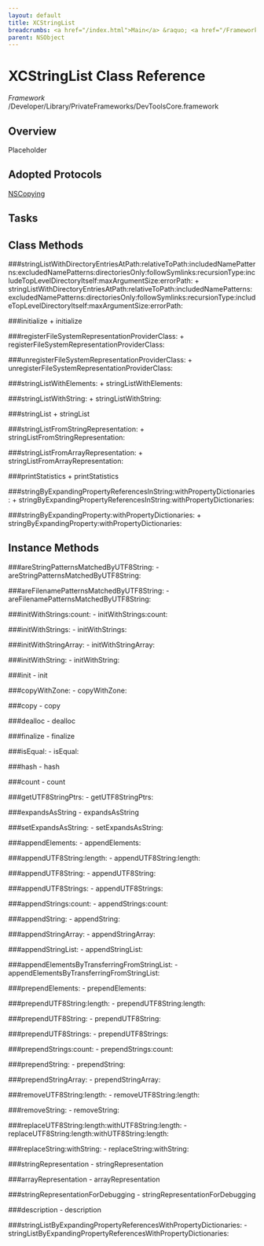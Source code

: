 ```yaml
---
layout: default
title: XCStringList
breadcrumbs: <a href="/index.html">Main</a> &raquo; <a href="/Frameworks.html">Framework</a> &raquo; <a href="/Frameworks/DevToolsCore.html">DevToolsCore</a> &raquo; XCStringList
parent: NSObject 
---
```

# XCStringList Class Reference

*Framework* /Developer/Library/PrivateFrameworks/DevToolsCore.framework

## Overview

Placeholder

## Adopted Protocols

[NSCopying]()

## Tasks

## Class Methods

<a name="+stringListWithDirectoryEntriesAtPath:relativeToPath:includedNamePatterns:excludedNamePatterns:directoriesOnly:followSymlinks:recursionType:includeTopLevelDirectoryItself:maxArgumentSize:errorPath:"></a>
###stringListWithDirectoryEntriesAtPath:relativeToPath:includedNamePatterns:excludedNamePatterns:directoriesOnly:followSymlinks:recursionType:includeTopLevelDirectoryItself:maxArgumentSize:errorPath:
    + stringListWithDirectoryEntriesAtPath:relativeToPath:includedNamePatterns:excludedNamePatterns:directoriesOnly:followSymlinks:recursionType:includeTopLevelDirectoryItself:maxArgumentSize:errorPath:

<a name="+initialize"></a>
###initialize
    + initialize

<a name="+registerFileSystemRepresentationProviderClass:"></a>
###registerFileSystemRepresentationProviderClass:
    + registerFileSystemRepresentationProviderClass:

<a name="+unregisterFileSystemRepresentationProviderClass:"></a>
###unregisterFileSystemRepresentationProviderClass:
    + unregisterFileSystemRepresentationProviderClass:

<a name="+stringListWithElements:"></a>
###stringListWithElements:
    + stringListWithElements:

<a name="+stringListWithString:"></a>
###stringListWithString:
    + stringListWithString:

<a name="+stringList"></a>
###stringList
    + stringList

<a name="+stringListFromStringRepresentation:"></a>
###stringListFromStringRepresentation:
    + stringListFromStringRepresentation:

<a name="+stringListFromArrayRepresentation:"></a>
###stringListFromArrayRepresentation:
    + stringListFromArrayRepresentation:

<a name="+printStatistics"></a>
###printStatistics
    + printStatistics

<a name="+stringByExpandingPropertyReferencesInString:withPropertyDictionaries:"></a>
###stringByExpandingPropertyReferencesInString:withPropertyDictionaries:
    + stringByExpandingPropertyReferencesInString:withPropertyDictionaries:

<a name="+stringByExpandingProperty:withPropertyDictionaries:"></a>
###stringByExpandingProperty:withPropertyDictionaries:
    + stringByExpandingProperty:withPropertyDictionaries:

## Instance Methods

<a name="-areStringPatternsMatchedByUTF8String:"></a>
###areStringPatternsMatchedByUTF8String:
    - areStringPatternsMatchedByUTF8String:

<a name="-areFilenamePatternsMatchedByUTF8String:"></a>
###areFilenamePatternsMatchedByUTF8String:
    - areFilenamePatternsMatchedByUTF8String:

<a name="-initWithStrings:count:"></a>
###initWithStrings:count:
    - initWithStrings:count:

<a name="-initWithStrings:"></a>
###initWithStrings:
    - initWithStrings:

<a name="-initWithStringArray:"></a>
###initWithStringArray:
    - initWithStringArray:

<a name="-initWithString:"></a>
###initWithString:
    - initWithString:

<a name="-init"></a>
###init
    - init

<a name="-copyWithZone:"></a>
###copyWithZone:
    - copyWithZone:

<a name="-copy"></a>
###copy
    - copy

<a name="-dealloc"></a>
###dealloc
    - dealloc

<a name="-finalize"></a>
###finalize
    - finalize

<a name="-isEqual:"></a>
###isEqual:
    - isEqual:

<a name="-hash"></a>
###hash
    - hash

<a name="-count"></a>
###count
    - count

<a name="-getUTF8StringPtrs:"></a>
###getUTF8StringPtrs:
    - getUTF8StringPtrs:

<a name="-expandsAsString"></a>
###expandsAsString
    - expandsAsString

<a name="-setExpandsAsString:"></a>
###setExpandsAsString:
    - setExpandsAsString:

<a name="-appendElements:"></a>
###appendElements:
    - appendElements:

<a name="-appendUTF8String:length:"></a>
###appendUTF8String:length:
    - appendUTF8String:length:

<a name="-appendUTF8String:"></a>
###appendUTF8String:
    - appendUTF8String:

<a name="-appendUTF8Strings:"></a>
###appendUTF8Strings:
    - appendUTF8Strings:

<a name="-appendStrings:count:"></a>
###appendStrings:count:
    - appendStrings:count:

<a name="-appendString:"></a>
###appendString:
    - appendString:

<a name="-appendStringArray:"></a>
###appendStringArray:
    - appendStringArray:

<a name="-appendStringList:"></a>
###appendStringList:
    - appendStringList:

<a name="-appendElementsByTransferringFromStringList:"></a>
###appendElementsByTransferringFromStringList:
    - appendElementsByTransferringFromStringList:

<a name="-prependElements:"></a>
###prependElements:
    - prependElements:

<a name="-prependUTF8String:length:"></a>
###prependUTF8String:length:
    - prependUTF8String:length:

<a name="-prependUTF8String:"></a>
###prependUTF8String:
    - prependUTF8String:

<a name="-prependUTF8Strings:"></a>
###prependUTF8Strings:
    - prependUTF8Strings:

<a name="-prependStrings:count:"></a>
###prependStrings:count:
    - prependStrings:count:

<a name="-prependString:"></a>
###prependString:
    - prependString:

<a name="-prependStringArray:"></a>
###prependStringArray:
    - prependStringArray:

<a name="-removeUTF8String:length:"></a>
###removeUTF8String:length:
    - removeUTF8String:length:

<a name="-removeString:"></a>
###removeString:
    - removeString:

<a name="-replaceUTF8String:length:withUTF8String:length:"></a>
###replaceUTF8String:length:withUTF8String:length:
    - replaceUTF8String:length:withUTF8String:length:

<a name="-replaceString:withString:"></a>
###replaceString:withString:
    - replaceString:withString:

<a name="-stringRepresentation"></a>
###stringRepresentation
    - stringRepresentation

<a name="-arrayRepresentation"></a>
###arrayRepresentation
    - arrayRepresentation

<a name="-stringRepresentationForDebugging"></a>
###stringRepresentationForDebugging
    - stringRepresentationForDebugging

<a name="-description"></a>
###description
    - description

<a name="-stringListByExpandingPropertyReferencesWithPropertyDictionaries:"></a>
###stringListByExpandingPropertyReferencesWithPropertyDictionaries:
    - stringListByExpandingPropertyReferencesWithPropertyDictionaries:

